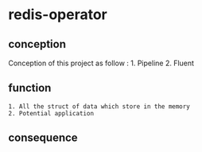 # redis-operator
## conception  
Conception of this project as follow :
    1. Pipeline 
    2. Fluent
    
## function
    1. All the struct of data which store in the memory
    2. Potential application
## consequence 
